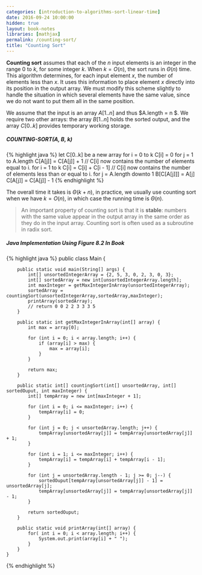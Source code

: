 ```yaml
---
categories: [introduction-to-algorithms-sort-linear-time]
date: 2016-09-24 10:00:00
hidden: true
layout: book-notes
libraries: [mathjax]
permalink: /counting-sort/
title: "Counting Sort"
---
```


__Counting sort__ assumes that each of the $n$ input elements is an integer in the range $0$ to $k$, for some integer $k$. When $k = O(n)$, the sort runs in $\Theta(n)$ time. This algorithm determines, for each input element $x$, the number of elements less than $x$. It uses this information to place element $x$ directly into its position in the output array. We must modify this scheme slightly to handle the situation in which several elements have the same value, since we do not want to put them all in the same position.

We assume that the input is an array $A[1..n]$ and thus $A.length = n $. We require two other arrays: the array $B[1..n]$ holds the sorted output, and the array $C[0..k]$ provides temporary working storage.

##### COUNTING-SORT(A, B, k)

{% highlight java %}
  let C[0..k] be a new array
  for i = 0 to k
    C[i] = 0
  for j = 1 to A.length
    C[A[j]] = C[A[j]] + 1
  // C[i] now contains the number of elements equal to i.
  for i = 1 to k
    C[i] = C[i] + C[i - 1]
  // C[i] now contains the number of elements less than or equal to i.
  for j = A.length downto 1
    B[C[A[j]]] = A[j]
    C[A[j]] = C[A[j]] - 1
{% endhighlight %}

The overall time it takes is $\Theta(k + n)$, in practice, we usually use counting sort when we have $k = O(n)$, in which case the running time is $\Theta(n)$.

> An important property of counting sort is that it is __stable__: numbers with the same value appear in the output array in the same order as they do in the input array. Counting sort is often used as a subroutine in radix sort.

##### Java Implementation Using Figure 8.2 In Book

{% highlight java %}
    public class Main {

        public static void main(String[] args) {
            int[] unsortedIntegerArray = {2, 5, 3, 0, 2, 3, 0, 3};
            int[] sortedArray = new int[unsortedIntegerArray.length];
            int maxInteger = getMaxIntegerInArray(unsortedIntegerArray);
            sortedArray = countingSort(unsortedIntegerArray,sortedArray,maxInteger);
            printArray(sortedArray);
            // return 0 0 2 2 3 3 3 5
        }

        public static int getMaxIntegerInArray(int[] array) {
            int max = array[0];

            for (int i = 0; i < array.length; i++) {
                if (array[i] > max) {
                    max = array[i];
                }
            }

            return max;
        }

        public static int[] countingSort(int[] unsortedArray, int[] sortedOuput, int maxInteger) {
            int[] tempArray = new int[maxInteger + 1];

            for (int i = 0; i <= maxInteger; i++) {
                tempArray[i] = 0;
            }

            for (int j = 0; j < unsortedArray.length; j++) {
                tempArray[unsortedArray[j]] = tempArray[unsortedArray[j]] + 1;
            }

            for (int i = 1; i <= maxInteger; i++) {
                tempArray[i] = tempArray[i] + tempArray[i - 1];
            }

            for (int j = unsortedArray.length - 1; j >= 0; j--) {
                sortedOuput[tempArray[unsortedArray[j]] - 1] = unsortedArray[j];
                tempArray[unsortedArray[j]] = tempArray[unsortedArray[j]] - 1;
            }

            return sortedOuput;
        }

        public static void printArray(int[] array) {
            for( int i = 0; i < array.length; i++) {
                System.out.print(array[i] + " ");
            }
        }
    }
{% endhighlight %}